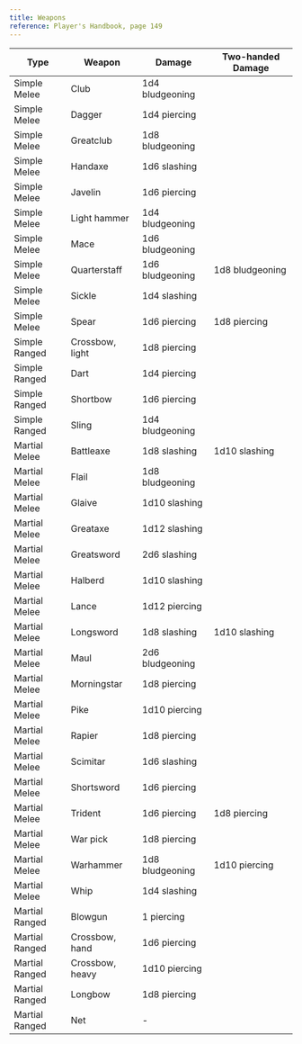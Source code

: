 ```yaml
---
title: Weapons
reference: Player's Handbook, page 149
---
```


| Type           | Weapon          | Damage          | Two-handed Damage |
| -------------- | --------------- | --------------- | ----------------- |
| Simple Melee   | Club            | 1d4 bludgeoning |                   |
| Simple Melee   | Dagger          | 1d4 piercing    |                   |
| Simple Melee   | Greatclub       | 1d8 bludgeoning |                   |
| Simple Melee   | Handaxe         | 1d6 slashing    |                   |
| Simple Melee   | Javelin         | 1d6 piercing    |                   |
| Simple Melee   | Light hammer    | 1d4 bludgeoning |                   |
| Simple Melee   | Mace            | 1d6 bludgeoning |                   |
| Simple Melee   | Quarterstaff    | 1d6 bludgeoning | 1d8 bludgeoning   |
| Simple Melee   | Sickle          | 1d4 slashing    |                   |
| Simple Melee   | Spear           | 1d6 piercing    | 1d8 piercing      |
| Simple Ranged  | Crossbow, light | 1d8 piercing    |                   |
| Simple Ranged  | Dart            | 1d4 piercing    |                   |
| Simple Ranged  | Shortbow        | 1d6 piercing    |                   |
| Simple Ranged  | Sling           | 1d4 bludgeoning |                   |
| Martial Melee  | Battleaxe       | 1d8 slashing    | 1d10 slashing     |
| Martial Melee  | Flail           | 1d8 bludgeoning |                   |
| Martial Melee  | Glaive          | 1d10 slashing   |                   |
| Martial Melee  | Greataxe        | 1d12 slashing   |                   |
| Martial Melee  | Greatsword      | 2d6 slashing    |                   |
| Martial Melee  | Halberd         | 1d10 slashing   |                   |
| Martial Melee  | Lance           | 1d12 piercing   |                   |
| Martial Melee  | Longsword       | 1d8 slashing    | 1d10 slashing     |
| Martial Melee  | Maul            | 2d6 bludgeoning |                   |
| Martial Melee  | Morningstar     | 1d8 piercing    |                   |
| Martial Melee  | Pike            | 1d10 piercing   |                   |
| Martial Melee  | Rapier          | 1d8 piercing    |                   |
| Martial Melee  | Scimitar        | 1d6 slashing    |                   |
| Martial Melee  | Shortsword      | 1d6 piercing    |                   |
| Martial Melee  | Trident         | 1d6 piercing    | 1d8 piercing      |
| Martial Melee  | War pick        | 1d8 piercing    |                   |
| Martial Melee  | Warhammer       | 1d8 bludgeoning | 1d10 piercing     |
| Martial Melee  | Whip            | 1d4 slashing    |                   |
| Martial Ranged | Blowgun         | 1 piercing      |                   |
| Martial Ranged | Crossbow, hand  | 1d6 piercing    |                   |
| Martial Ranged | Crossbow, heavy | 1d10 piercing   |                   |
| Martial Ranged | Longbow         | 1d8 piercing    |                   |
| Martial Ranged | Net             | -               |                   |
